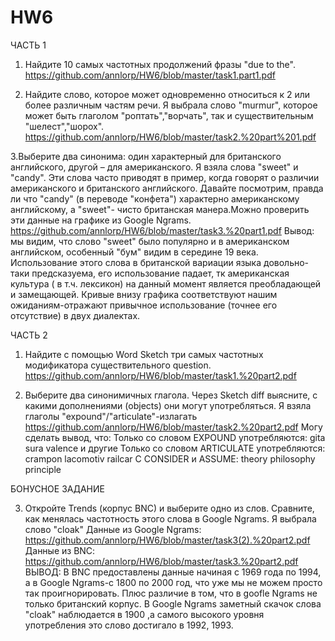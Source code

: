 # HW6
ЧАСТЬ 1

1. Найдите 10 самых частотных продолжений фразы "due to the".
https://github.com/annlorp/HW6/blob/master/task1.part1.pdf

2. Найдите слово, которое может одновременно относиться к 2 или более различным частям речи.
Я выбрала слово "murmur", которое может быть глаголом "роптать","ворчать", так и существительным "шелест","шорох".
https://github.com/annlorp/HW6/blob/master/task2.%20part%201.pdf

3.Выберите два синонима: один характерный для британского английского, другой – для американского.
Я взяла слова "sweet" и "candy". Эти слова часто приводят в пример, когда говорят о различии американского и британского английского. Давайте посмотрим, правда ли что "candy" (в переводе "конфета") характерно американскому английскому, а "sweet"- чисто британская манера.Можно проверить эти данные на графике из Google Ngrams.
https://github.com/annlorp/HW6/blob/master/task3.%20part1.pdf
Вывод: мы видим, что слово "sweet" было популярно и в американском английском, особенный "бум" видим в середине 19 века. Использование этого слова в британской вариации языка довольно-таки предсказуема, его использование падает, тк американская культура ( в т.ч. лексикон) на данный момент является преобладающей и замещающей. Кривые внизу графика соответствуют нашим ожиданиям-отражают привычное использование (точнее его отсутствие) в двух диалектах.

ЧАСТЬ 2

1. Найдите с помощью Word Sketch три самых частотных модификатора существительного question.
https://github.com/annlorp/HW6/blob/master/task1.%20part2.pdf

2. Выберите два синонимичных глагола. Через Sketch diff выясните, с какими дополнениями (objects) они могут употребляться.
Я взяла глаголы "expound"/"articulate"-излагать
https://github.com/annlorp/HW6/blob/master/task2.%20part2.pdf
Могу сделать вывод, что:
Только со словом EXPOUND употребляются:
gita
sura
valence
и другие
Только со словом ARTICULATE употребляются:
crampon
lacomotiv
railcar
С CONSIDER и ASSUME:
theory
philosophy
principle

БОНУСНОЕ ЗАДАНИЕ

3. Откройте Trends (корпус BNC) и выберите одно из слов. Сравните, как менялась частотность этого слова в Google Ngrams.
Я выбрала слово "cloak"
Данные из Google Ngrams:
https://github.com/annlorp/HW6/blob/master/task3(2).%20part2.pdf
Данные из BNC:
https://github.com/annlorp/HW6/blob/master/task3.%20part2.pdf
ВЫВОД: В BNC предоставлены данные начиная с 1969 года по 1994, а в Google Ngrams-с 1800 по 2000 год, что уже мы не можем просто так проигнорировать. Плюс различие в том, что в goofle Ngrams не только британский корпус. В Google Ngrams заметный скачок слова "cloak" наблюдается в 1900 ,а самого высокого уровня употребления это слово достигало в 1992, 1993.
